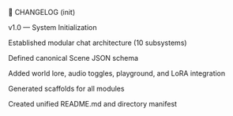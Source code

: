 🧾 CHANGELOG (init)

v1.0 — System Initialization

Established modular chat architecture (10 subsystems)

Defined canonical Scene JSON schema

Added world lore, audio toggles, playground, and LoRA integration

Generated scaffolds for all modules

Created unified README.md and directory manifest

